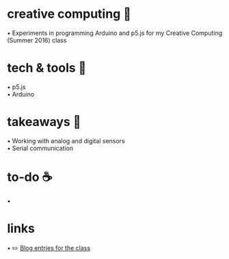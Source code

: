 # creative computing 🎨
• Experiments in programming Arduino and p5.js for my Creative Computing (Summer 2016) class<br>

# tech & tools 🔧
• p5.js<br>
• Arduino

# takeaways 🔑
• Working with analog and digital sensors<br>
• Serial communication

# to-do ☕️
• 

# links 
• ✏️ [Blog entries for the class](https://cc.nyuad.im/author/ashleytqy/ "Ashley's Blog Entries")
